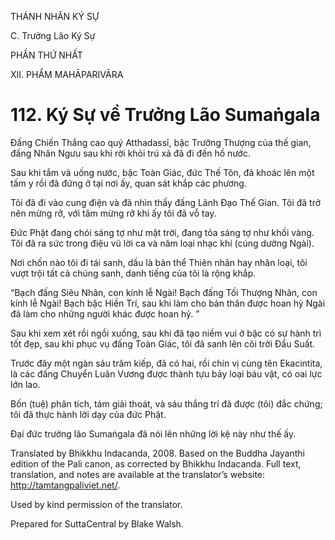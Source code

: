 THÁNH NHÂN KÝ SỰ

C. Trưởng Lão Ký Sự

PHẦN THỨ NHẤT

XII. PHẨM MAHĀPARIVĀRA

# 112\. Ký Sự về Trưởng Lão Sumaṅgala

Đấng Chiến Thắng cao quý Atthadassī, bậc Trưởng Thượng của thế gian, đấng Nhân Ngưu sau khi rời khỏi trú xá đã đi đến hồ nước.

Sau khi tắm và uống nước, bậc Toàn Giác, đức Thế Tôn, đã khoác lên một tấm y rồi đã đứng ở tại nơi ấy, quan sát khắp các phương.

Tôi đã đi vào cung điện và đã nhìn thấy đấng Lãnh Đạo Thế Gian. Tôi đã trở nên mừng rỡ, với tâm mừng rỡ khi ấy tôi đã vỗ tay.

Đức Phật đang chói sáng tợ như mặt trời, đang tỏa sáng tợ như khối vàng. Tôi đã ra sức trong điệu vũ lời ca và năm loại nhạc khí (cúng dường Ngài).

Nơi chốn nào tôi đi tái sanh, dầu là bản thể Thiên nhân hay nhân loại, tôi vượt trội tất cả chúng sanh, danh tiếng của tôi là rộng khắp.

“Bạch đấng Siêu Nhân, con kính lễ Ngài! Bạch đấng Tối Thượng Nhân, con kính lễ Ngài! Bạch bậc Hiền Trí, sau khi làm cho bản thân được hoan hỷ Ngài đã làm cho những người khác được hoan hỷ. ”

Sau khi xem xét rồi ngồi xuống, sau khi đã tạo niềm vui ở bậc có sự hành trì tốt đẹp, sau khi phục vụ đấng Toàn Giác, tôi đã sanh lên cõi trời Đẩu Suất.

Trước đây một ngàn sáu trăm kiếp, đã có hai, rồi chín vị cùng tên Ekacintita, là các đấng Chuyển Luân Vương được thành tựu bảy loại báu vật, có oai lực lớn lao.

Bốn (tuệ) phân tích, tám giải thoát, và sáu thắng trí đã được (tôi) đắc chứng; tôi đã thực hành lời dạy của đức Phật.

Đại đức trưởng lão Sumaṅgala đã nói lên những lời kệ này như thế ấy.

Translated by Bhikkhu Indacanda, 2008. Based on the Buddha Jayanthi edition of the Pali canon, as corrected by Bhikkhu Indacanda. Full text, translation, and notes are available at the translator’s website: http://tamtangpaliviet.net/.

Used by kind permission of the translator.

Prepared for SuttaCentral by Blake Walsh.